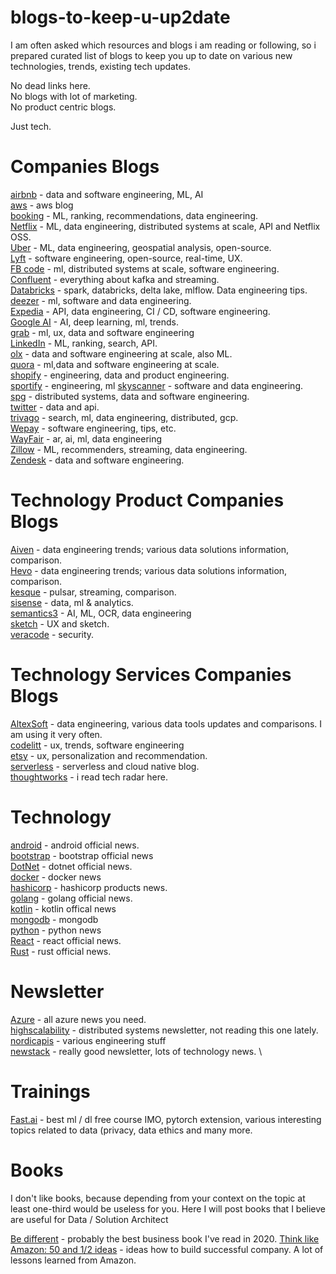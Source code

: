 # blogs-to-keep-u-up2date
I am often asked which resources and blogs i am reading or following, so i prepared curated list of blogs to keep you up to date on various new technologies, trends, existing tech updates.

No dead links here. \
No blogs with lot of marketing. \
No product centric blogs. 

Just tech.

# Companies Blogs 

[airbnb](https://medium.com/airbnb-engineering) - data and software engineering, ML, AI \
[aws](https://aws.amazon.com/blogs/aws/) - aws blog \
[booking](https://blog.booking.com/) - ML, ranking, recommendations, data engineering. \
[Netflix](https://netflixtechblog.com/) - ML, data engineering, distributed systems at scale, API and Netflix OSS. \
[Uber](https://eng.uber.com/) - ML, data engineering, geospatial analysis, open-source. \
[Lyft](https://eng.lyft.com/) - software engineering, open-source, real-time, UX. \
[FB code](https://engineering.fb.com/) - ml, distributed systems at scale, software engineering. \
[Confluent](https://www.confluent.io/blog/) - everything about kafka and streaming. \
[Databricks](https://databricks.com/blog) - spark, databricks, delta lake, mlflow. Data engineering tips. \
[deezer](https://deezer.io/) - ml, software and data engineering. \
[Expedia](https://medium.com/expedia-group-tech/) - API, data engineering, CI / CD, software engineering. \
[Google AI](https://ai.googleblog.com/) - AI, deep learning, ml, trends. \
[grab](https://engineering.grab.com/) - ml, ux, data and software engineering \
[LinkedIn](https://engineering.linkedin.com/) - ML, ranking, search, API. \
[olx](https://tech.olx.com/) - data and software engineering at scale, also ML. \
[quora](https://www.quora.com/q/quoraengineering) - ml,data and software engineering at scale. \
[shopify](https://shopify.engineering/) - engineering, data and product engineering. \
[sportify](https://engineering.atspotify.com/) - engineering, ml
[skyscanner](https://medium.com/@SkyscannerEng) - software and data engineering. \
[spg](https://sbg.technology/) - distributed systems, data and software engineering. \
[twitter](https://blog.twitter.com/engineering/en_us.html) - data and api. \
[trivago](https://tech.trivago.com/) - search, ml, data engineering, distributed, gcp. \
[Wepay](https://wecode.wepay.com/) - software engineering, tips, etc. \
[WayFair](https://tech.wayfair.com/) - ar, ai, ml, data engineering \
[Zillow](https://www.zillow.com/tech/) - ML, recommenders, streaming, data engineering. \
[Zendesk](https://medium.com/zendesk-engineering) - data and software engineering.


# Technology Product Companies Blogs 

[Aiven](https://aiven.io/blog?posts=30) - data engineering trends; various data solutions information, comparison. \
[Hevo](https://hevodata.com/blog/) - data engineering trends; various data solutions information, comparison. \
[kesque](https://kesque.com/blog/) - pulsar, streaming, comparison. \
[sisense](https://www.sisense.com/blog/?pg=3) - data, ml & analytics. \
[semantics3](https://www.semantics3.com/blog/) - AI, ML, OCR, data engineering \
[sketch](https://www.sketch.com/blog/) - UX and sketch. \
[veracode](https://www.veracode.com/blog) - security.

# Technology Services Companies Blogs 
 
[AltexSoft](https://www.altexsoft.com/blog/) - data engineering, various data tools updates and comparisons. I am using it very often.  \
[codelitt](https://blog.codelitt.com/) - ux, trends, software engineering \
[etsy](https://codeascraft.com/) - ux, personalization and recommendation. \
[serverless](https://www.serverless.com/blog) - serverless and cloud native blog. \
[thoughtworks](https://www.thoughtworks.com/insights) - i read tech radar here.

# Technology 

[android](https://android-developers.googleblog.com/) - android official news. \
[bootstrap](https://blog.getbootstrap.com/) - bootstrap official news \
[DotNet](https://devblogs.microsoft.com/dotnet/) - dotnet official news.\
[docker](https://www.docker.com/blog/) - docker news \
[hashicorp](https://www.hashicorp.com/blog) - hashicorp products news. \
[golang](https://blog.golang.org/) - golang official news. \
[kotlin](https://blog.jetbrains.com/kotlin/) - kotlin offical news \
[mongodb](https://engineering.mongodb.com/) - mongodb \
[python](https://devblogs.microsoft.com/python/) - python news \
[React](https://reactjs.org/blog/all.html) - react official news. \
[Rust](https://blog.rust-lang.org/) - rust official news.


# Newsletter 

[Azure](https://azureweekly.info/) - all azure news you need. \
[highscalability](http://highscalability.com/) - distributed systems newsletter, not reading this one lately. \
[nordicapis](https://nordicapis.com/blog/) - various engineering stuff \
[newstack](https://thenewstack.io/) - really good newsletter, lots of technology news. \


# Trainings 

[Fast.ai](https://www.fast.ai/) - best ml / dl free course IMO, pytorch extension, various interesting topics related to data (privacy, data ethics and many more. 

# Books

I don't like books, because depending from your context on the topic at least one-third would be useless for you. Here I will post books that I believe are useful for Data / Solution Architect

[Be different](https://www.amazon.com/Be-Different-Business-Career-Success/dp/1949991741) - probably the best business book I've read in 2020.
[Think like Amazon: 50 and 1/2 ideas](https://www.amazon.com/Think-Like-Amazon-Become-Digital-ebook/dp/B07K3ZZC7D) - ideas how to build successful company. A lot of lessons learned from Amazon.


